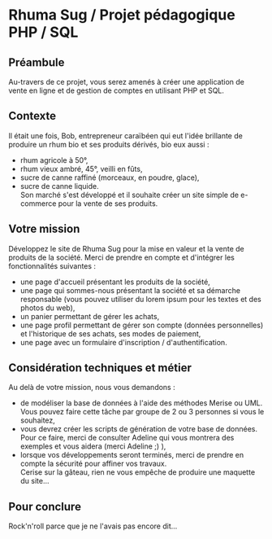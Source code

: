 # Rhuma Sug / Projet pédagogique PHP / SQL
## Préambule
Au-travers de ce projet, vous serez amenés à créer une application de vente en ligne et de gestion de comptes en utilisant PHP et SQL.  
## Contexte  
Il était une fois, Bob, entrepreneur caraïbéen qui eut l'idée brillante de produire un rhum bio et ses produits dérivés, bio eux aussi :
- rhum agricole à 50°,  
- rhum vieux ambré, 45°, veilli en fûts,  
- sucre de canne raffiné (morceaux, en poudre, glace),  
- sucre de canne liquide.  
Son marché s'est développé et il souhaite créer un site simple de e-commerce pour la vente de ses produits.  
## Votre mission  
Développez le site de Rhuma Sug pour la mise en valeur et la vente de produits de la société. Merci de prendre en compte et d'intégrer les fonctionnalités suivantes :  
- une page d'accueil présentant les produits de la société,  
- une page qui sommes-nous présentant la société et sa démarche responsable (vous pouvez utiliser du lorem ipsum pour les textes et des photos du web),  
- un panier permettant de gérer les achats,  
- une page profil permettant de gérer son compte (données personnelles) et l'historique de ses achats, ses modes de paiement,  
- une page avec un formulaire d'inscription / d'authentification.  
## Considération techniques et métier  
Au delà de votre mission, nous vous demandons :  
- de modéliser la base de données à l'aide des méthodes Merise ou UML. Vous pouvez faire cette tâche par groupe de 2 ou 3 personnes si vous le souhaitez,  
- vous devrez créer les scripts de génération de votre base de données. Pour ce faire, merci de consulter Adeline qui vous montrera des exemples et vous aidera (merci Adeline ;) ),  
- lorsque vos développements seront terminés, merci de prendre en compte la sécurité pour affiner vos travaux.  
Cerise sur la gâteau, rien ne vous empêche de produire une maquette du site...  
## Pour conclure  
Rock'n'roll parce que je ne l'avais pas encore dit...
